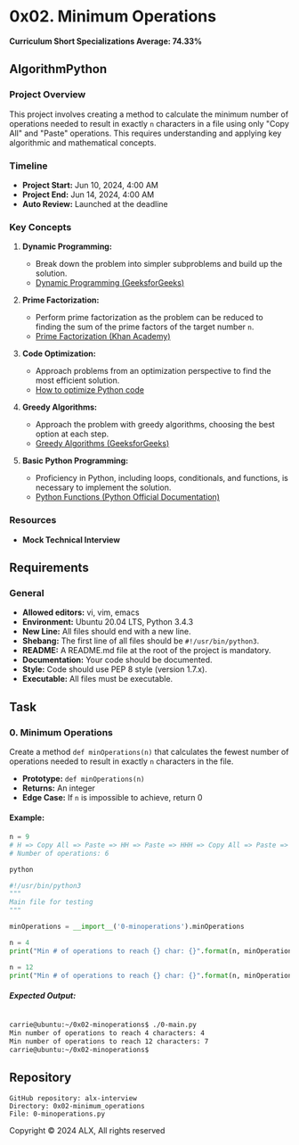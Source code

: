 # 0x02. Minimum Operations

**Curriculum Short Specializations Average: 74.33%**

## AlgorithmPython

### Project Overview

This project involves creating a method to calculate the minimum number of operations needed to result in exactly `n` characters in a file using only "Copy All" and "Paste" operations. This requires understanding and applying key algorithmic and mathematical concepts.

### Timeline

- **Project Start:** Jun 10, 2024, 4:00 AM
- **Project End:** Jun 14, 2024, 4:00 AM
- **Auto Review:** Launched at the deadline

### Key Concepts

1. **Dynamic Programming:**
   - Break down the problem into simpler subproblems and build up the solution.
   - [Dynamic Programming (GeeksforGeeks)](https://www.geeksforgeeks.org/dynamic-programming/)

2. **Prime Factorization:**
   - Perform prime factorization as the problem can be reduced to finding the sum of the prime factors of the target number `n`.
   - [Prime Factorization (Khan Academy)](https://www.khanacademy.org/math/algebra/x2f8bb11595b61c86:algebra-fundamentals/x2f8bb11595b61c86:prime-factorization/v/prime-factorization)

3. **Code Optimization:**
   - Approach problems from an optimization perspective to find the most efficient solution.
   - [How to optimize Python code](https://www.python.org/doc/essays/list2str/)

4. **Greedy Algorithms:**
   - Approach the problem with greedy algorithms, choosing the best option at each step.
   - [Greedy Algorithms (GeeksforGeeks)](https://www.geeksforgeeks.org/greedy-algorithms/)

5. **Basic Python Programming:**
   - Proficiency in Python, including loops, conditionals, and functions, is necessary to implement the solution.
   - [Python Functions (Python Official Documentation)](https://docs.python.org/3/tutorial/controlflow.html#defining-functions)

### Resources

- **Mock Technical Interview**

## Requirements

### General

- **Allowed editors:** vi, vim, emacs
- **Environment:** Ubuntu 20.04 LTS, Python 3.4.3
- **New Line:** All files should end with a new line.
- **Shebang:** The first line of all files should be `#!/usr/bin/python3`.
- **README:** A README.md file at the root of the project is mandatory.
- **Documentation:** Your code should be documented.
- **Style:** Code should use PEP 8 style (version 1.7.x).
- **Executable:** All files must be executable.

## Task

### 0. Minimum Operations

Create a method `def minOperations(n)` that calculates the fewest number of operations needed to result in exactly `n` characters in the file.

- **Prototype:** `def minOperations(n)`
- **Returns:** An integer
- **Edge Case:** If `n` is impossible to achieve, return 0

#### Example:

```python
n = 9
# H => Copy All => Paste => HH => Paste => HHH => Copy All => Paste => HHHHHH => Paste => HHHHHHHHH
# Number of operations: 6

python

#!/usr/bin/python3
"""
Main file for testing
"""

minOperations = __import__('0-minoperations').minOperations

n = 4
print("Min # of operations to reach {} char: {}".format(n, minOperations(n)))

n = 12
print("Min # of operations to reach {} char: {}".format(n, minOperations(n)))
```
##### Expected Output:

```bash

carrie@ubuntu:~/0x02-minoperations$ ./0-main.py
Min number of operations to reach 4 characters: 4
Min number of operations to reach 12 characters: 7
carrie@ubuntu:~/0x02-minoperations$
```

## Repository

    GitHub repository: alx-interview
    Directory: 0x02-minimum_operations
    File: 0-minoperations.py

Copyright © 2024 ALX, All rights reserved
